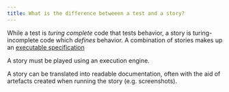 ```yaml
---
title: What is the difference betweeen a test and a story?
---
```


While a test is *turing complete* code that tests behavior, a
story is turing-incomplete code which *defines* behavior. A combination
of stories makes up an [executable specification](../executable-specifications)

A story must be played using an execution engine.

A story can be translated into readable documentation, often with
the aid of artefacts created when running the story (e.g.
screenshots).
